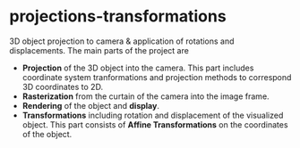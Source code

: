 # projections-transformations

3D object projection to camera & application of rotations and displacements. The main parts of the project are

- **Projection** of the 3D object into the camera. This part includes coordinate system tranformations and projection methods to correspond 3D coordinates to 2D.
- **Rasterization** from the curtain of the camera into the image frame. 
- **Rendering** of the object and **display**.
- **Transformations** including rotation and displacement of the visualized object. This part consists of **Affine Transformations** on the coordinates of the object.
